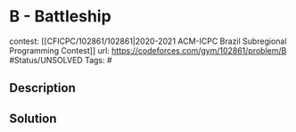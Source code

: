 # B - Battleship

contest: [[CFICPC/102861/102861|2020-2021 ACM-ICPC Brazil Subregional Programming Contest]]
url: https://codeforces.com/gym/102861/problem/B
#Status/UNSOLVED
Tags: #

## Description

## Solution

